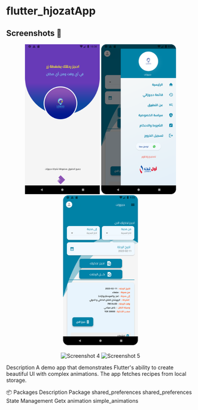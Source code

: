 # flutter_hjozatApp

## Screenshots 📸

<p align="center">
  <img src="Screenshot_1676101088.png" alt="Screenshot 1" width="200"/>
  <img src="Screenshot_20230211_095549.png" alt="Screenshot 2" width="200"/>
  <img src="Screenshot_20230211_095558.png" alt="Screenshot 3" width="200"/>  <br><br>
  <img src="Screenshot_20230211_095600.png" alt="Screenshot 4" width="200"/>
  <img src="Screenshot_20230211_095602.png" alt="Screenshot 5" width="200"/>
</p>

Description
A demo app that demonstrates Flutter's ability to create beautiful UI with complex animations. The app fetches recipes from local storage.

📦 Packages
Description	Package
shared_preferences	shared_preferences
State Management	Getx
animation	simple_animations
